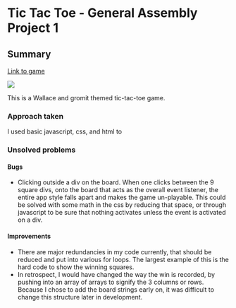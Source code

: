 # Tic Tac Toe - General Assembly Project 1

## Summary
[Link to game](https://pshoe.github.io/Project-1-Tic-Tac-Toe/)

![](https://i.pinimg.com/736x/25/bd/b0/25bdb0454a099492bc42e4f1392e938a--a-grand-picnics.jpg)

This is a Wallace and gromit themed tic-tac-toe game.

### Approach taken

I used basic javascript, css, and html to

### Unsolved problems
#### Bugs
* Clicking outside a div on the board. When one clicks between the 9 square divs, onto the board that acts as the overall event listener, the entire app style falls apart and makes the game un-playable. This could be solved with some math in the css by reducing that space, or through javascript to be sure that nothing activates unless the event is activated on a div.
#### Improvements
*  There are major redundancies in my code currently, that should be reduced and put into various for loops. The largest example of this is the hard code to show the winning squares.
* In retrospect, I would have changed the way the win is recorded, by pushing into an array of arrays to signify the 3 columns or rows. Because I chose to add the board strings early on, it was difficult to change this structure later in development.  
